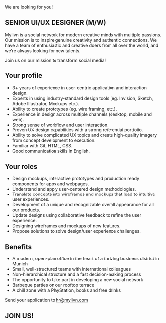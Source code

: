 We are looking for you!

## SENIOR UI/UX DESIGNER (M/W)

Mylivn is a social network for modern creative minds with multiple passions. Our mission is to inspire genuine creativity and authentic connections. We have a team of enthusiastic and creative doers from all over the world, and we’re always looking for new talents.

Join us on our mission to transform social media! 

## Your profile
- 3+ years of experience in user-centric application and interaction design.
- Experts in using industry-standard design tools (eg. Invision, Sketch, Adobe Illustrator, Mockups etc.).
- Ability to create prototypes (eg. wire framing, etc.).
- Experience in design across multiple channels (desktop, mobile and web).
- Strong sense of workflow and user interaction.
- Proven UX design capabilities with a strong referential portfolio.
- Ability to solve complicated UX topics and create high-quality imagery from concept development to execution.
- Familiar with Git, HTML, CSS.
- Good communication skills in English.

## Your roles
- Design mockups, interactive prototypes and production ready components for apps and webpages.
- Understand and apply user-centered design methodologies.
- Translate concepts into wireframes and mockups that lead to intuitive user experiences.
- Development of a unique and recognizable overall appearance for all our products.
- Update designs using collaborative feedback to refine the user experience.
- Designing wireframes and mockups of new features.
- Propose solutions to solve design/user experience challenges.

## Benefits
- A modern, open-plan office in the heart of a thriving business district in Munich 
- Small, well-structured teams with international colleagues 
- Non-hierarchical structure and a fast decision-making process 
- The opportunity to take part in developing a new social network 
- Barbeque parties on our rooftop terrace 
- A chill zone with a PlayStation, books and free drinks

Send your application to hr@mylivn.com

## JOIN US!


